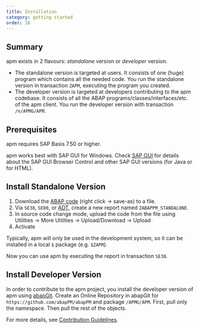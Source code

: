 ```yaml
---
title: Installation
category: getting-started
order: 10
---
```


## Summary

apm exists in 2 flavours: _standalone_ version or _developer_ version.

* The standalone version is targeted at users. It consists of one (huge) program which contains all the needed code. You run the standalone version in transaction `ZAPM`, executing the program you created.
* The developer version is targeted at developers contributing to the apm codebase. It consists of all the ABAP programs/classes/interfaces/etc. of the apm client. You run the developer version with transaction `/n/APMG/APM`. 

## Prerequisites

apm requires SAP Basis 7.50 or higher.

apm works best with SAP GUI for Windows. Check [SAP GUI](/user-guide/setup/sapgui.html) for details about the SAP GUI Browser Control and other SAP GUI versions (for Java or for HTML). 

## Install Standalone Version

1. Download the [ABAP code](https://raw.githubusercontent.com/abappm/abappm/main/build/zabappm_standalone.prog.abap) (right click -> save-as) to a file.
2. Via `SE38`, `SE80`, or [ADT](https://tools.hana.ondemand.com/#abap), create a new report named `ZABAPPM_STANDALONE`.
3. In source code change mode, upload the code from the file using Utilities -> More Utilities -> Upload/Download -> Upload
4. Activate

Typically, apm will only be used in the development system, so it can be installed in a local `$` package (e.g.  `$ZAPM`).

Now you can use apm by executing the report in transaction `SE38`.

## Install Developer Version

In order to contribute to the apm project, you install the developer version of apm using [abapGit](https://github.com/abapGit/abapGit). Create an Online Repository in abapGit for `https://github.com/abapPM/abapPM` and package `/APMG/APM`. First, pull only the namespace. Then pull the rest of the objects.

For more details, see [Contribution Guidelines](https://github.com/abapPM/abapPM/blob/main/CONTRIBUTING.md).

